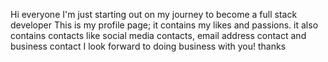Hi everyone I'm just starting out on my journey to become a full stack developer 
This is my profile page; it contains my likes and passions.
it also contains contacts like social media contacts, email address contact and business contact
I look forward to doing business with you!
thanks 
